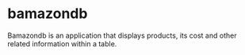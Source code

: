 # bamazondb
 Bamazondb is an application that displays products, its cost and other related information within a table.
  
